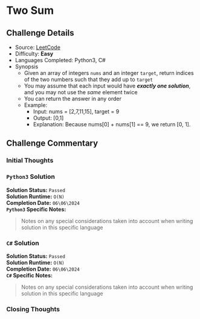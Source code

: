 # Two Sum

## Challenge Details

- Source: [LeetCode](https://leetcode.com/problems/two-sum/)
- Difficulty: **Easy**
- Languages Completed: Python3, C#
- Synopsis
  - Given an array of integers `nums` and an integer `target`, return indices of the two numbers such that they add up to `target`
  - You may assume that each input would have ***exactly one solution***, and you may not use the *same* element twice
  - You can return the answer in any order
  - Example:
    - Input: nums = [2,7,11,15], target = 9
    - Output: [0,1]
    - Explanation: Because nums[0] + nums[1] == 9, we return [0, 1].

## Challenge Commentary

### Initial Thoughts

### `Python3` Solution

**Solution Status:** `Passed`\
**Solution Runtime:** `O(N)`\
**Completion Date:** `06\06\2024`\
**`Python3` Specific Notes:**
> Notes on any special considerations taken into account when writing solution in this specific language

### `C#` Solution

**Solution Status:** `Passed`\
**Solution Runtime:** `O(N)`\
**Completion Date:** `06\06\2024`\
**`C#` Specific Notes:**
> Notes on any special considerations taken into account when writing solution in this specific language

### Closing Thoughts
